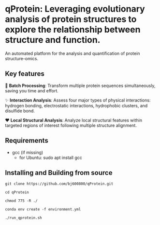 # qProtein: Leveraging evolutionary analysis of protein structures to explore the relationship between structure and function.

An automated platform for the analysis and quantification of protein structure-omics.

## Key features
:rocket: **Batch Processing**: Transform multiple protein sequences simultaneously, saving you time and effort.

:sparkles: **Interaction Analysis**: Assess four major types of physical interactions: hydrogen bonding, electrostatic interactions, hydrophobic clusters, and disulfide bond.

:heart: **Local Structural Analysis**: Analyze local structural features within targeted regions of interest following multiple structure alignment.

## Requirements
- gcc (if missing)
  - for Ubuntu: sudo apt install gcc

## Installing and Building from source

```
git clone https://github.com/bj600800/qProtein.git

cd qProtein

chmod 775 -R ./

conda env create -f environment.yml

./run_qprotein.sh
```
